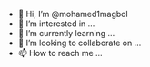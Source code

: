 - 👋 Hi, I’m @mohamed1magbol
- 👀 I’m interested in ...
- 🌱 I’m currently learning ...
- 💞️ I’m looking to collaborate on ...
- 📫 How to reach me ...

<!---
mohamed1magbol/mohamed1magbol is a ✨ special ✨ repository because its `README.md` (this file) appears on your GitHub profile.
You can click the Preview link to take a look at your changes.
--->
